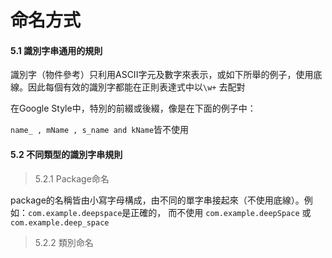 # 命名方式

#### **5.1 識別字串通用的規則**

識別字（物件參考）只利用ASCII字元及數字來表示，或如下所舉的例子，使用底線。因此每個有效的識別字都能在正則表達式中以```\w+``` 去配對

在Google Style中，特別的前綴或後綴，像是在下面的例子中：

```name_ , mName , s_name and kName```皆不使用

#### **5.2 不同類型的識別字串規則**

>5.2.1 Package命名

package的名稱皆由小寫字母構成，由不同的單字串接起來（不使用底線）。例如：```com.example.deepspace```是正確的，
而不使用 ```com.example.deepSpace``` 或 ```com.example.deep_space```

>5.2.2 類別命名
























